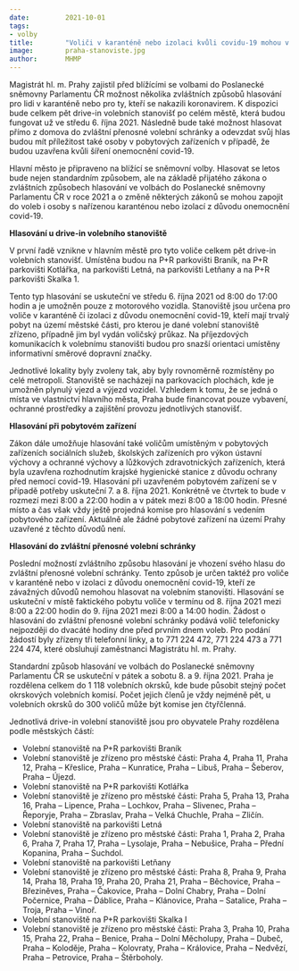 ```yaml
---
date:         2021-10-01
tags:         
- volby
title:        "Voliči v karanténě nebo izolaci kvůli covidu-19 mohou v Praze hlasovat z auta na pěti stanovištích, případně přímo z domova"
image: 	      praha-stanoviste.jpg
author:       MHMP
---
```


Magistrát hl. m. Prahy zajistil před blížícími se volbami do Poslanecké sněmovny Parlamentu ČR možnost několika zvláštních způsobů hlasování pro lidi v karanténě nebo pro ty, kteří se nakazili koronavirem. K dispozici bude celkem pět drive-in volebních stanovišť po celém městě, která budou fungovat už ve středu 6. října 2021. Následně bude také možnost hlasovat přímo z domova do zvláštní přenosné volební schránky a odevzdat svůj hlas budou mít příležitost také osoby v pobytových zařízeních v případě, že budou uzavřena kvůli šíření onemocnění covid-19.

Hlavní město je připraveno na blížící se sněmovní volby. Hlasovat se letos bude nejen standardním způsobem, ale na základě přijatého zákona o zvláštních způsobech hlasování ve volbách do Poslanecké sněmovny Parlamentu ČR v roce 2021 a o změně některých zákonů se mohou zapojit do voleb i osoby s nařízenou karanténou nebo izolací z důvodu onemocnění covid-19.

**Hlasování u drive-in volebního stanoviště**

V první řadě vznikne v hlavním městě pro tyto voliče celkem pět drive-in volebních stanovišť. Umístěna budou na P+R parkovišti Braník, na P+R parkovišti Kotlářka, na parkovišti Letná, na parkovišti Letňany a na P+R parkovišti Skalka 1.

Tento typ hlasování se uskuteční ve středu 6. října 2021 od 8:00 do 17:00 hodin a je umožněn pouze z motorového vozidla. Stanoviště jsou určena pro voliče v karanténě či izolaci z důvodu onemocnění covid-19, kteří mají trvalý pobyt na území městské části, pro kterou je dané volební stanoviště zřízeno, případně jim byl vydán voličský průkaz. Na příjezdových komunikacích k volebnímu stanovišti budou pro snazší orientaci umístěny informativní směrové dopravní značky.

Jednotlivé lokality byly zvoleny tak, aby byly rovnoměrně rozmístěny po celé metropoli. Stanoviště se nacházejí na parkovacích plochách, kde je umožněn plynulý vjezd a výjezd vozidel. Vzhledem k tomu, že se jedná o místa ve vlastnictví hlavního města, Praha bude financovat pouze vybavení, ochranné prostředky a zajištění provozu jednotlivých stanovišť.

**Hlasování při pobytovém zařízení**

Zákon dále umožňuje hlasování také voličům umístěným v pobytových zařízeních sociálních služeb, školských zařízeních pro výkon ústavní výchovy a ochranné výchovy a lůžkových zdravotnických zařízeních, která byla uzavřena rozhodnutím krajské hygienické stanice z důvodu ochrany před nemocí covid-19. Hlasování při uzavřeném pobytovém zařízení se v případě potřeby uskuteční 7. a 8. října 2021. Konkrétně ve čtvrtek to bude v rozmezí mezi 8:00 a 22:00 hodin a v pátek mezi 8:00 a 18:00 hodin. Přesné místo a čas však vždy ještě projedná komise pro hlasování s vedením pobytového zařízení. Aktuálně ale žádné pobytové zařízení na území Prahy uzavřené z těchto důvodů není.

**Hlasování do zvláštní přenosné volební schránky**

Poslední možností zvláštního způsobu hlasování je vhození svého hlasu do zvláštní přenosné volební schránky. Tento způsob je určen taktéž pro voliče v karanténě nebo v izolaci z důvodu onemocnění covid-19, kteří ze závažných důvodů nemohou hlasovat na volebním stanovišti. Hlasování se uskuteční v místě faktického pobytu voliče v termínu od 8. října 2021 mezi 8:00 a 22:00 hodin do 9. října 2021 mezi 8:00 a 14:00 hodin. Žádost o hlasování do zvláštní přenosné volební schránky podává volič telefonicky nejpozději do dvacáté hodiny dne před prvním dnem voleb. Pro podání žádostí byly zřízeny tři telefonní linky, a to 771 224 472, 771 224 473 a 771 224 474, které obsluhují zaměstnanci Magistrátu hl. m. Prahy.

Standardní způsob hlasování ve volbách do Poslanecké sněmovny Parlamentu ČR se uskuteční v pátek a sobotu 8. a 9. října 2021. Praha je rozdělena celkem do 1 118 volebních okrsků, kde bude působit stejný počet okrskových volebních komisí. Počet jejich členů je vždy nejméně pět, u volebních okrsků do 300 voličů může být komise jen čtyřčlenná.
 
Jednotlivá drive-in volební stanoviště jsou pro obyvatele Prahy rozdělena podle městských částí:

* Volební stanoviště na P+R parkovišti Braník
* Volební stanoviště je zřízeno pro městské části: Praha 4, Praha 11, Praha 12, Praha – Křeslice, Praha – Kunratice, Praha – Libuš, Praha – Šeberov, Praha – Újezd.
* Volební stanoviště na P+R parkovišti Kotlářka
* Volební stanoviště je zřízeno pro městské části: Praha 5, Praha 13, Praha 16, Praha – Lipence, Praha – Lochkov, Praha – Slivenec, Praha – Řeporyje, Praha – Zbraslav, Praha – Velká Chuchle, Praha – Zličín.
* Volební stanoviště na parkovišti Letná
* Volební stanoviště je zřízeno pro městské části: Praha 1, Praha 2, Praha 6, Praha 7, Praha 17, Praha – Lysolaje, Praha – Nebušice, Praha – Přední Kopanina, Praha – Suchdol.
* Volební stanoviště na parkovišti Letňany
* Volební stanoviště je zřízeno pro městské části: Praha 8, Praha 9, Praha 14, Praha 18, Praha 19, Praha 20, Praha 21, Praha – Běchovice, Praha – Březiněves, Praha – Čakovice, Praha – Dolní Chabry, Praha – Dolní Počernice, Praha – Ďáblice, Praha – Klánovice, Praha – Satalice, Praha – Troja, Praha – Vinoř.
* Volební stanoviště na P+R parkovišti Skalka I
* Volební stanoviště je zřízeno pro městské části: Praha 3, Praha 10, Praha 15, Praha 22, Praha – Benice, Praha – Dolní Měcholupy, Praha – Dubeč, Praha – Koloděje, Praha – Kolovraty, Praha – Královice, Praha – Nedvězí, Praha – Petrovice, Praha – Štěrboholy.
